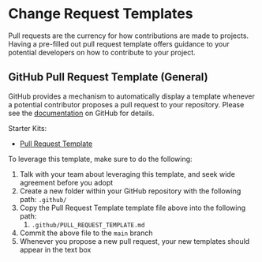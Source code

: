 # Change Request Templates

Pull requests are the currency for how contributions are made to projects. Having a pre-filled out pull request template offers guidance to your potential developers on how to contribute to your project.

## GitHub Pull Request Template (General)

GitHub provides a mechanism to automatically display a template whenever a potential contributor proposes a pull request to your repository. Please see the [documentation](https://docs.github.com/en/communities/using-templates-to-encourage-useful-issues-and-pull-requests/creating-a-pull-request-template-for-your-repository) on GitHub for details. 

Starter Kits:
- [Pull Request Template](github/PULL_REQUEST_TEMPLATE)

To leverage this template, make sure to do the following:
1. Talk with your team about leveraging this template, and seek wide agreement before you adopt
2. Create a new folder within your GitHub repository with the following path: `.github/`
3. Copy the Pull Request Template template file above into the following path:
   1. `.github/PULL_REQUEST_TEMPLATE.md`
4. Commit the above file to the `main` branch
5. Whenever you propose a new pull request, your new templates should appear in the text box